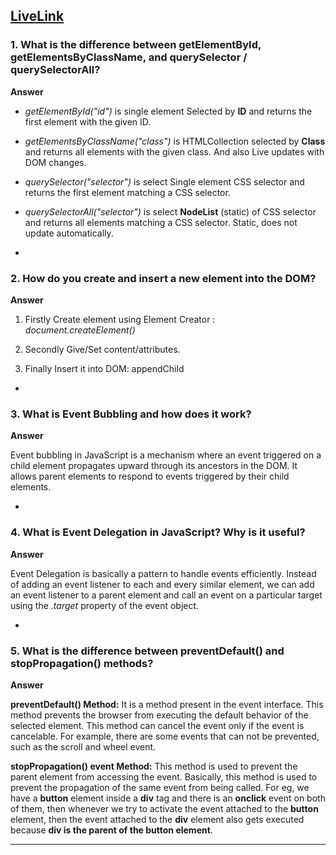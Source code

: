 ## [LiveLink](https://rakibislam22.github.io/emergency-Hotline/ "LiveLink")


### 1. What is the difference between getElementById, getElementsByClassName, and querySelector / querySelectorAll?

**Answer**

* *getElementById("id")* is single element Selected by **ID** and returns the first element with the given ID.

* *getElementsByClassName("class")* is HTMLCollection selected by **Class** and returns all elements with the given class. And also Live updates with DOM changes.

* *querySelector("selector")* is select Single element	CSS selector and returns the first element matching a CSS selector.

* *querySelectorAll("selector")* is select **NodeList** (static) of CSS selector and returns all elements matching a CSS selector. Static, does not update automatically.

-

### 2. How do you create and insert a new element into the DOM?

**Answer**

1. Firstly Create element using Element Creator : *document.createElement()*

2. Secondly Give/Set content/attributes.

3. Finally Insert it into DOM: appendChild

-

### 3. What is Event Bubbling and how does it work?

**Answer**

Event bubbling in JavaScript is a mechanism where an event triggered on a child element propagates upward through its ancestors in the DOM. It allows parent elements to respond to events triggered by their child elements.

-

### 4. What is Event Delegation in JavaScript? Why is it useful?

**Answer**

Event Delegation is basically a pattern to handle events efficiently. Instead of adding an event listener to each and every similar element, we can add an event listener to a parent element and call an event on a particular target using the *.target* property of the event object.

-

### 5. What is the difference between preventDefault() and stopPropagation() methods?

**Answer** 

**preventDefault() Method:** It is a method present in the event interface. This method prevents the browser from executing the default behavior of the selected element. This method can cancel the event only if the event is cancelable. For example, there are some events that can not be prevented, such as the scroll and wheel event.

**stopPropagation() event Method:** This method is used to prevent the parent element from accessing the event. Basically, this method is used to prevent the propagation of the same event from being called. For eg,  we have a **button** element inside a **div** tag and there is an **onclick** event on both of them, then whenever we try to activate the event attached to the **button** element, then the event attached to the **div** element also gets executed because **div is the parent of the button element**.


---